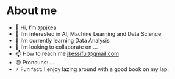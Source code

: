 # About me
- 👋 Hi, I’m @pjkea
- 👀 I’m interested in AI, Machine Learning and Data Science
- 🌱 I’m currently learning Data Analysis 
- 💞️ I’m looking to collaborate on ...
- 📫 How to reach me jkessiful@gmail.com
- 😄 Pronouns: ...
- ⚡ Fun fact: I enjoy lazing around with a good book on my lap.

<!---
pjkea/pjkea is a ✨ special ✨ repository because its `README.md` (this file) appears on your GitHub profile.
You can click the Preview link to take a look at your changes.
--->
